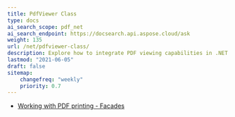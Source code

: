 ```yaml
---
title: PdfViewer Class
type: docs
ai_search_scope: pdf_net
ai_search_endpoint: https://docsearch.api.aspose.cloud/ask
weight: 135
url: /net/pdfviewer-class/
description: Explore how to integrate PDF viewing capabilities in .NET applications using the PDFViewer class from Aspose.PDF.
lastmod: "2021-06-05"
draft: false
sitemap:
    changefreq: "weekly"
    priority: 0.7
---
```


- [Working with PDF printing - Facades](/pdf/net/working-with-pdf-printing-facades/)

